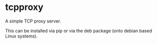 # tcpproxy
A simple TCP proxy server.

This can be installed via pip or via the deb package (onto debian based Linux systems).
